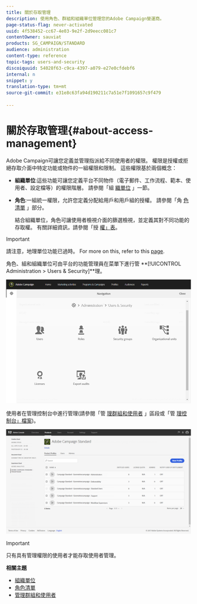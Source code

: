```yaml
---
title: 關於存取管理
description: 使用角色、群組和組織單位管理您的Adobe Campaign營運商。
page-status-flag: never-activated
uuid: 4f538452-cc67-4e03-9e2f-2d9eecc081c7
contentOwner: sauviat
products: SG_CAMPAIGN/STANDARD
audience: administration
content-type: reference
topic-tags: users-and-security
discoiquuid: 54028f63-c9ca-4397-a079-e27e0cfdebf6
internal: n
snippet: y
translation-type: tm+mt
source-git-commit: e31e8c63fa94d190211c7a51e7f1091657c9f479

---
```



# 關於存取管理{#about-access-management}

Adobe Campaign可讓您定義並管理指派給不同使用者的權限。 權限是授權或拒絕存取介面中特定功能或物件的一組權限和限制。 這些權限基於兩個概念：

* **組織單位**:這些功能可讓您定義平台不同物件（電子郵件、工作流程、範本、使用者、設定檔等）的權限階層。 請參閱「組 [織單位](../../administration/using/organizational-units.md) 」一節。
* **角色**:一組統一權限，允許您定義分配給用戶和用戶組的授權。 請參閱「角 [色清單](../../administration/using/list-of-roles.md) 」部分。

   結合組織單位，角色可讓使用者檢視介面的篩選檢視，並定義其對不同功能的存取權。 有關詳細資訊，請參閱「授 [權」表](https://docs.campaign.adobe.com/doc/standard/en/Technotes/AdobeCampaign-ACSRights.pdf)。

>[!IMPORTANT]
>
>請注意，地理單位功能已過時。 For more on this, refer to this [page](https://helpx.adobe.com/campaign/kb/acs-deprecated-and-removed-features.html).

角色、組和組織單位可由平台的功能管理員在菜單下進行管 **[!UICONTROL Administration > Users & Security]**理。

![](assets/user_management_1.png)

使用者在管理控制台中進行管理(請參閱「管 [理群組和使用者](../../administration/using/managing-groups-and-users.md) 」區段或「管 [理控制台」檔案](https://helpx.adobe.com/enterprise/managing/user-guide.html))。

![](assets/user_management_6.png)

>[!IMPORTANT]
>
>只有具有管理權限的使用者才能存取使用者管理。

**相關主題**

* [組織單位](../../administration/using/organizational-units.md)
* [角色清單](../../administration/using/list-of-roles.md)
* [管理群組和使用者](../../administration/using/managing-groups-and-users.md)

